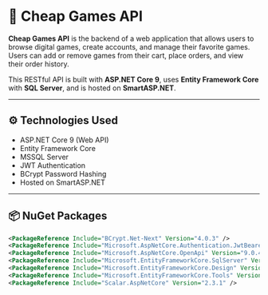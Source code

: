 # 🧠 Cheap Games API

**Cheap Games API** is the backend of a web application that allows users to browse digital games, create accounts, and manage their favorite games. Users can add or remove games from their cart, place orders, and view their order history.

This RESTful API is built with 
**ASP.NET Core 9**, uses **Entity Framework Core** with **SQL Server**, and is hosted on **SmartASP.NET**.

---

## ⚙️ Technologies Used

- ASP.NET Core 9 (Web API)
- Entity Framework Core
- MSSQL Server
- JWT Authentication
- BCrypt Password Hashing
- Hosted on SmartASP.NET

---

## 📦 NuGet Packages

```xml
<PackageReference Include="BCrypt.Net-Next" Version="4.0.3" />
<PackageReference Include="Microsoft.AspNetCore.Authentication.JwtBearer" Version="9.0.7" />
<PackageReference Include="Microsoft.AspNetCore.OpenApi" Version="9.0.4" />
<PackageReference Include="Microsoft.EntityFrameworkCore.SqlServer" Version="9.0.5" />
<PackageReference Include="Microsoft.EntityFrameworkCore.Design" Version="9.0.5" />
<PackageReference Include="Microsoft.EntityFrameworkCore.Tools" Version="9.0.5" />
<PackageReference Include="Scalar.AspNetCore" Version="2.3.1" />
